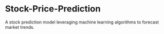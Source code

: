 # Stock-Price-Prediction
A stock prediction model leveraging machine learning algorithms to forecast market trends.
